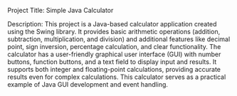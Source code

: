 Project Title: Simple Java Calculator

Description:
This project is a Java-based calculator application created using the Swing library. It provides basic arithmetic operations (addition, subtraction, multiplication, and division) and additional features like decimal point, sign inversion, percentage calculation, and clear functionality. The calculator has a user-friendly graphical user interface (GUI) with number buttons, function buttons, and a text field to display input and results. It supports both integer and floating-point calculations, providing accurate results even for complex calculations. This calculator serves as a practical example of Java GUI development and event handling.
